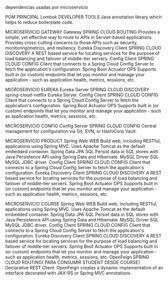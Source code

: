 dependencias usadas por microservicio

POM PRINCIPAL
    Lombok DEVELOPER TOOLS
        Java annotation library which helps to reduce boilerplate code.

MICROSERVICIO GATEWAY
    Gateway SPRING CLOUD ROUTING
        Provides a simple, yet effective way to route to APIs in Servlet-based applications. Provides cross-cutting concerns to those APIs such as security, monitoring/metrics, and resiliency.
    Eureka Discovery Client SPRING CLOUD DISCOVERY
        A REST based service for locating services for the purpose of load balancing and failover of middle-tier servers.
    Config Client SPRING CLOUD CONFIG
        Client that connects to a Spring Cloud Config Server to fetch the application's configuration.
    Spring Boot Actuator OPS
        Supports built in (or custom) endpoints that let you monitor and manage your application - such as application health, metrics, sessions, etc.

MICROSERVICIO EUREKA
    Eureka Server SPRING CLOUD DISCOVERY
        spring-cloud-netflix Eureka Server.
    Config Client SPRING CLOUD CONFIG
        Client that connects to a Spring Cloud Config Server to fetch the application's configuration.
    Spring Boot Actuator OPS
        Supports built in (or custom) endpoints that let you monitor and manage your application - such as application health, metrics, sessions, etc.

MICROSERVICIO CONFIG
    Config Server SPRING CLOUD CONFIG
        Central management for configuration via Git, SVN, or HashiCorp Vault.

MICROSERVICIO PRODUCT
    Spring Web WEB
        Build web, including RESTful, applications using Spring MVC. Uses Apache Tomcat as the default embedded container.
    Spring Data JPA SQL
        Persist data in SQL stores with Java Persistence API using Spring Data and Hibernate.
    MySQL Driver SQL
        MySQL JDBC driver.
    Config Client SPRING CLOUD CONFIG
        Client that connects to a Spring Cloud Config Server to fetch the application's configuration.
    Eureka Discovery Client SPRING CLOUD DISCOVERY
        A REST based service for locating services for the purpose of load balancing and failover of middle-tier servers.
    Spring Boot Actuator OPS
        Supports built in (or custom) endpoints that let you monitor and manage your application - such as application health, metrics, sessions, etc.

MICROSERVICIO COURSE
    Spring Web WEB
        Build web, including RESTful, applications using Spring MVC. Uses Apache Tomcat as the default embedded container.
    Spring Data JPA SQL
        Persist data in SQL stores with Java Persistence API using Spring Data and Hibernate.
    MySQL Driver SQL
        MySQL JDBC driver.
    Config Client SPRING CLOUD CONFIG
        Client that connects to a Spring Cloud Config Server to fetch the application's configuration.
    Eureka Discovery Client SPRING CLOUD DISCOVERY
        A REST based service for locating services for the purpose of load balancing and failover of middle-tier servers.
    Spring Boot Actuator OPS
        Supports built in (or custom) endpoints that let you monitor and manage your application - such as application health, metrics, sessions, etc.
    OpenFeign SPRING CLOUD ROUTING( PARA CONSUMIR STUDENT DESDE COURSE)
        Declarative REST Client. OpenFeign creates a dynamic implementation of an interface decorated with JAX-RS or Spring MVC annotations.












